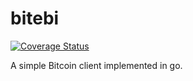 # bitebi

[![Coverage Status](https://coveralls.io/repos/github/sshockwave/bitebi/badge.svg?branch=main)](https://coveralls.io/github/sshockwave/bitebi?branch=main)

A simple Bitcoin client implemented in go.

